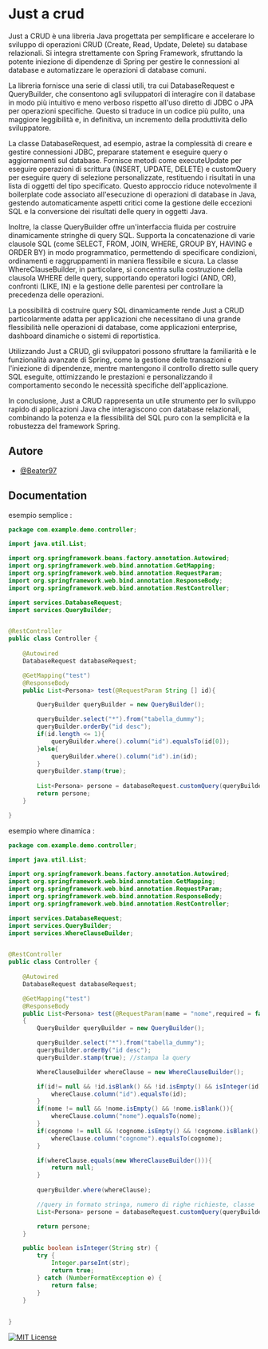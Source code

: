 
# Just a crud

Just a CRUD è una libreria Java progettata per semplificare e accelerare lo sviluppo di operazioni CRUD (Create, Read, Update, Delete) su database relazionali. Si integra strettamente con Spring Framework, sfruttando la potente iniezione di dipendenze di Spring per gestire le connessioni al database e automatizzare le operazioni di database comuni.

La libreria fornisce una serie di classi utili, tra cui DatabaseRequest e QueryBuilder, che consentono agli sviluppatori di interagire con il database in modo più intuitivo e meno verboso rispetto all'uso diretto di JDBC o JPA per operazioni specifiche. Questo si traduce in un codice più pulito, una maggiore leggibilità e, in definitiva, un incremento della produttività dello sviluppatore.

La classe DatabaseRequest, ad esempio, astrae la complessità di creare e gestire connessioni JDBC, preparare statement e eseguire query o aggiornamenti sul database. Fornisce metodi come executeUpdate per eseguire operazioni di scrittura (INSERT, UPDATE, DELETE) e customQuery per eseguire query di selezione personalizzate, restituendo i risultati in una lista di oggetti del tipo specificato. Questo approccio riduce notevolmente il boilerplate code associato all'esecuzione di operazioni di database in Java, gestendo automaticamente aspetti critici come la gestione delle eccezioni SQL e la conversione dei risultati delle query in oggetti Java.

Inoltre, la classe QueryBuilder offre un'interfaccia fluida per costruire dinamicamente stringhe di query SQL. Supporta la concatenazione di varie clausole SQL (come SELECT, FROM, JOIN, WHERE, GROUP BY, HAVING e ORDER BY) in modo programmatico, permettendo di specificare condizioni, ordinamenti e raggruppamenti in maniera flessibile e sicura. La classe WhereClauseBuilder, in particolare, si concentra sulla costruzione della clausola WHERE delle query, supportando operatori logici (AND, OR), confronti (LIKE, IN) e la gestione delle parentesi per controllare la precedenza delle operazioni.

La possibilità di costruire query SQL dinamicamente rende Just a CRUD particolarmente adatta per applicazioni che necessitano di una grande flessibilità nelle operazioni di database, come applicazioni enterprise, dashboard dinamiche o sistemi di reportistica.

Utilizzando Just a CRUD, gli sviluppatori possono sfruttare la familiarità e le funzionalità avanzate di Spring, come la gestione delle transazioni e l'iniezione di dipendenze, mentre mantengono il controllo diretto sulle query SQL eseguite, ottimizzando le prestazioni e personalizzando il comportamento secondo le necessità specifiche dell'applicazione.

In conclusione, Just a CRUD rappresenta un utile strumento per lo sviluppo rapido di applicazioni Java che interagiscono con database relazionali, combinando la potenza e la flessibilità del SQL puro con la semplicità e la robustezza del framework Spring.



## Autore

- [@Beater97](https://github.com/Beater97)


## Documentation
esempio semplice : 

```java
package com.example.demo.controller;

import java.util.List;

import org.springframework.beans.factory.annotation.Autowired;
import org.springframework.web.bind.annotation.GetMapping;
import org.springframework.web.bind.annotation.RequestParam;
import org.springframework.web.bind.annotation.ResponseBody;
import org.springframework.web.bind.annotation.RestController;

import services.DatabaseRequest;
import services.QueryBuilder;


@RestController
public class Controller {
    
    @Autowired
    DatabaseRequest databaseRequest;

    @GetMapping("test")
    @ResponseBody
    public List<Persona> test(@RequestParam String [] id){

        QueryBuilder queryBuilder = new QueryBuilder();

        queryBuilder.select("*").from("tabella_dummy");
        queryBuilder.orderBy("id desc");
        if(id.length <= 1){
            queryBuilder.where().column("id").equalsTo(id[0]);
        }else{
            queryBuilder.where().column("id").in(id);
        }
        queryBuilder.stamp(true);
        
        List<Persona> persone = databaseRequest.customQuery(queryBuilder.build(),1, Persona.class);
        return persone;
    }

}

```

esempio where dinamica :

```java
package com.example.demo.controller;

import java.util.List;

import org.springframework.beans.factory.annotation.Autowired;
import org.springframework.web.bind.annotation.GetMapping;
import org.springframework.web.bind.annotation.RequestParam;
import org.springframework.web.bind.annotation.ResponseBody;
import org.springframework.web.bind.annotation.RestController;

import services.DatabaseRequest;
import services.QueryBuilder;
import services.WhereClauseBuilder;


@RestController
public class Controller {
    
    @Autowired
    DatabaseRequest databaseRequest;

    @GetMapping("test")
    @ResponseBody
    public List<Persona> test(@RequestParam(name = "nome",required = false) String nome, @RequestParam(name ="congnome",required = false) String cognome, @RequestParam(name ="id",required = false) String id)
    {
        QueryBuilder queryBuilder = new QueryBuilder();

        queryBuilder.select("*").from("tabella_dummy");
        queryBuilder.orderBy("id desc");
        queryBuilder.stamp(true); //stampa la query

        WhereClauseBuilder whereClause = new WhereClauseBuilder();

        if(id!= null && !id.isBlank() && !id.isEmpty() && isInteger(id)){
            whereClause.column("id").equalsTo(id);
        }
        if(nome != null && !nome.isEmpty() && !nome.isBlank()){
            whereClause.column("nome").equalsTo(nome);
        }
        if(cognome != null && !cognome.isEmpty() && !cognome.isBlank()){
            whereClause.column("cognome").equalsTo(cognome);
        }

        if(whereClause.equals(new WhereClauseBuilder())){
            return null;
        }
        
        queryBuilder.where(whereClause);

        //query in formato stringa, numero di righe richieste, classe
        List<Persona> persone = databaseRequest.customQuery(queryBuilder.build(),40, Persona.class);

        return persone;
    }

    public boolean isInteger(String str) {
        try {
            Integer.parseInt(str);
            return true;
        } catch (NumberFormatException e) {
            return false;
        }
    }
    

}

```



[![MIT License](https://img.shields.io/badge/License-MIT-green.svg)](https://choosealicense.com/licenses/mit/)
